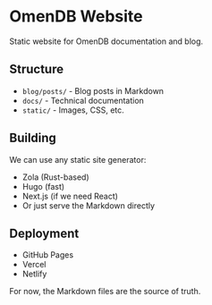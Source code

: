 # OmenDB Website

Static website for OmenDB documentation and blog.

## Structure
- `blog/posts/` - Blog posts in Markdown
- `docs/` - Technical documentation
- `static/` - Images, CSS, etc.

## Building
We can use any static site generator:
- Zola (Rust-based)
- Hugo (fast)
- Next.js (if we need React)
- Or just serve the Markdown directly

## Deployment
- GitHub Pages
- Vercel
- Netlify

For now, the Markdown files are the source of truth.
